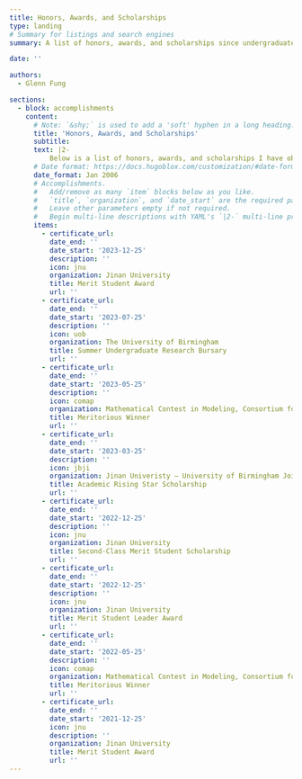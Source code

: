 ```yaml
---
title: Honors, Awards, and Scholarships
type: landing
# Summary for listings and search engines
summary: A list of honors, awards, and scholarships since undergraduate. 

date: ''

authors:
  - Glenn Fung

sections:
  - block: accomplishments
    content:
      # Note: `&shy;` is used to add a 'soft' hyphen in a long heading.
      title: 'Honors, Awards, and Scholarships'
      subtitle:
      text: |2-
          Below is a list of honors, awards, and scholarships I have obtained since undergraduate studies. <br><br>
      # Date format: https://docs.hugoblox.com/customization/#date-format
      date_format: Jan 2006
      # Accomplishments.
      #   Add/remove as many `item` blocks below as you like.
      #   `title`, `organization`, and `date_start` are the required parameters.
      #   Leave other parameters empty if not required.
      #   Begin multi-line descriptions with YAML's `|2-` multi-line prefix.
      items:
        - certificate_url: 
          date_end: ''
          date_start: '2023-12-25'
          description: ''
          icon: jnu
          organization: Jinan University
          title: Merit Student Award
          url: ''
        - certificate_url: 
          date_end: ''
          date_start: '2023-07-25'
          description: ''
          icon: uob
          organization: The University of Birmingham
          title: Summer Undergraduate Research Bursary
          url: ''
        - certificate_url: 
          date_end: ''
          date_start: '2023-05-25'
          description: ''
          icon: comap
          organization: Mathematical Contest in Modeling, Consortium for Mathematics and its Applications
          title: Meritorious Winner 
          url: ''    
        - certificate_url: 
          date_end: ''
          date_start: '2023-03-25'
          description: ''
          icon: jbji
          organization: Jinan Univeristy – University of Birmingham Joint Institute
          title: Academic Rising Star Scholarship
          url: ''
        - certificate_url: 
          date_end: ''
          date_start: '2022-12-25'
          description: ''
          icon: jnu
          organization: Jinan University
          title: Second-Class Merit Student Scholarship
          url: ''
        - certificate_url: 
          date_end: ''
          date_start: '2022-12-25'
          description: ''
          icon: jnu
          organization: Jinan University
          title: Merit Student Leader Award
          url: ''
        - certificate_url: 
          date_end: ''
          date_start: '2022-05-25'
          description: ''
          icon: comap
          organization: Mathematical Contest in Modeling, Consortium for Mathematics and its Applications
          title: Meritorious Winner 
          url: '' 
        - certificate_url: 
          date_end: ''
          date_start: '2021-12-25'
          icon: jnu
          description: ''
          organization: Jinan University
          title: Merit Student Award
          url: ''
---
```




